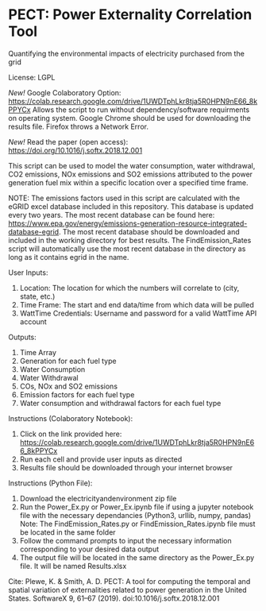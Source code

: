 # PECT: Power Externality Correlation Tool
Quantifying the environmental impacts of electricity purchased from the grid

License: LGPL

*New!* Google Colaboratory Option: https://colab.research.google.com/drive/1UWDTphLkr8tja5R0HPN9nE66_8kPPYCx
       Allows the script to run without dependency/software requirments on operating system. Google Chrome should be used for            downloading the results file. Firefox throws a Network Error.
       
*New!* Read the paper (open access): https://doi.org/10.1016/j.softx.2018.12.001

This script can be used to model the water consumption, water withdrawal, CO2 emissions, NOx emissions and SO2 emissions attributed to the power generation fuel mix within a specific location over a specified time frame.

NOTE: The emissions factors used in this script are calculated with the eGRID excel database included in this repository. This database is updated every two years. The most recent database can be found here: https://www.epa.gov/energy/emissions-generation-resource-integrated-database-egrid. The most recent database should be downloaded and included in the working directory for best results. The FindEmission_Rates script will automatically use the most recent database in the directory as long as it contains egrid in the name.

User Inputs:
1) Location: The location for which the numbers will correlate to (city, state, etc.)
2) Time Frame: The start and end data/time from which data will be pulled
3) WattTime Credentials: Username and password for a valid WattTime API account

Outputs:
1) Time Array
2) Generation for each fuel type
3) Water Consumption
4) Water Withdrawal
5) COs, NOx and SO2 emissions
6) Emission factors for each fuel type
7) Water consumption and withdrawal factors for each fuel type

Instructions (Colaboratory Notebook):
1) Click on the link provided here: https://colab.research.google.com/drive/1UWDTphLkr8tja5R0HPN9nE66_8kPPYCx
2) Run each cell and provide user inputs as directed
3) Results file should be downloaded through your internet browser

Instructions (Python File):
1) Download the electricityandenvironment zip file
2) Run the Power_Ex.py or Power_Ex.ipynb file if using a jupyter notebook file with the necessary dependancies (Python3, urllib, numpy, pandas)
   Note: The FindEmission_Rates.py or FindEmission_Rates.ipynb file must be located in the same folder
3) Follow the command prompts to input the necessary information corresponding to your desired data output
4) The output file will be located in the same directory as the Power_Ex.py file. It will be named Results.xlsx

Cite: Plewe, K. & Smith, A. D. PECT: A tool for computing the temporal and spatial variation of externalities related to power generation in the United States. SoftwareX 9, 61–67 (2019). doi:10.1016/j.softx.2018.12.001
